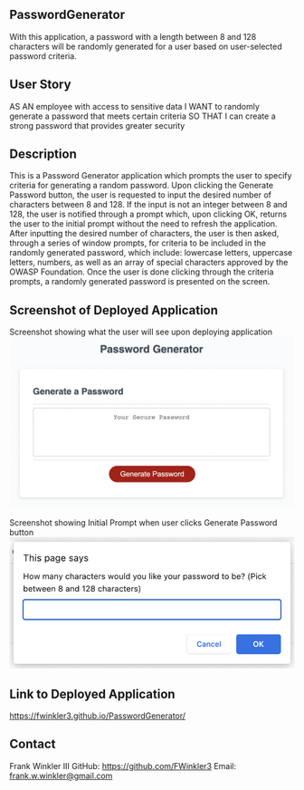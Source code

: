 ## PasswordGenerator
With this application, a password with a length between 8 and 128 characters will be randomly generated for a user based on user-selected password criteria. 

## User Story
AS AN employee with access to sensitive data
I WANT to randomly generate a password that meets certain criteria
SO THAT I can create a strong password that provides greater security

## Description
This is a Password Generator application which prompts the user to specify criteria for generating a random password. 
Upon clicking the Generate Password button, the user is requested to input the desired number of characters between 8 and 128. If the input is not an integer between 8 and 128, the user is notified through a prompt which, upon clicking OK, returns the user to the initial prompt without the need to refresh the application.  
After inputting the desired number of characters, the user is then asked, through a series of window prompts, for criteria to be included in the randomly generated password, which include: lowercase letters, uppercase letters, numbers, as well as an array of special characters approved by the OWASP Foundation. 
Once the user is done clicking through the criteria prompts, a randomly generated password is presented on the screen. 

## Screenshot of Deployed Application
Screenshot showing what the user will see upon deploying application
<img src="Deployed-Application.png">

Screenshot showing Initial Prompt when user clicks Generate Password button
<img src="Initial-Prompt.png">

## Link to Deployed Application
https://fwinkler3.github.io/PasswordGenerator/ 

## Contact
Frank Winkler III
GitHub: https://github.com/FWinkler3
Email: frank.w.winkler@gmail.com